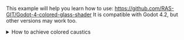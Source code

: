 This example will help you learn how to use: https://github.com/RAS-GIT/Godot-4-colored-glass-shader
It is compatible with Godot 4.2, but other versions may work too.

<details>
  <summary>How to achieve colored caustics</summary>
  
  To get colored caustics you must compile from source this repository: https://github.com/RAS-GIT/godot
  
  This repository includes this PR: https://github.com/godotengine/godot/pull/85338
  
  You can also wait for the release of Godot 4.4, as this functionality is included there.
  
</details>
